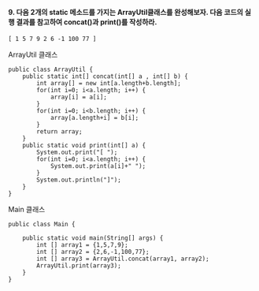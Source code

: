 #### 9. 다음 2개의 static 메소드를 가지는 ArrayUtil클래스를 완성해보자. 다음 코드의 실행 결과를 참고하여 concat()과 print()를 작성하라.
```
[ 1 5 7 9 2 6 -1 100 77 ]
```
ArrayUtil 클래스
```
public class ArrayUtil {
	public static int[] concat(int[] a , int[] b) {
		int array[] = new int[a.length+b.length];
		for(int i=0; i<a.length; i++) {
			array[i] = a[i];
		}
		for(int i=0; i<b.length; i++) {
			array[a.length+i] = b[i];
		}
		return array;
	}
	public static void print(int[] a) {
		System.out.print("[ ");
		for(int i=0; i<a.length; i++) {
			System.out.print(a[i]+" ");
		}
		System.out.println("]");
	}
}
```
Main 클래스
```
public class Main {

	public static void main(String[] args) {
		int [] array1 = {1,5,7,9};
		int [] array2 = {2,6,-1,100,77};
		int [] array3 = ArrayUtil.concat(array1, array2);
		ArrayUtil.print(array3);
	}
}
```
